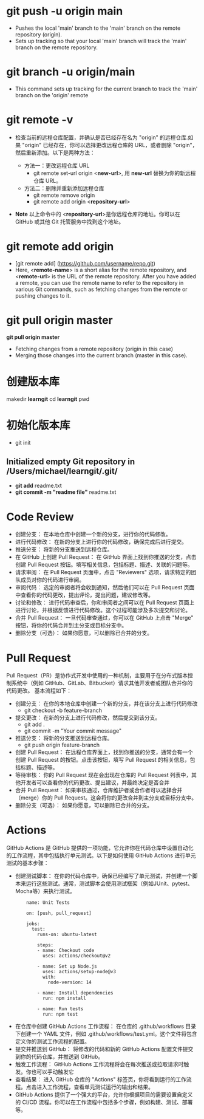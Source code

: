 # git push -u origin main

+ Pushes the local 'main' branch to the 'main' branch on the remote repository (origin).
+ Sets up tracking so that your local 'main' branch will track the 'main' branch on the remote repository.


# git branch -u origin/main
+ This command sets up tracking for the current branch to track the 'main' branch on the 'origin' remote

# git remote -v
+ 检查当前的远程仓库配置，并确认是否已经存在名为 "origin" 的远程仓库.如果 "origin" 已经存在，你可以选择更改远程仓库的 URL，或者删除 "origin"，然后重新添加。以下是两种方法：
  - 方法一：更改远程仓库 URL
    - git remote set-url origin &lt;**new-url**&gt;, 用 **new-url** 替换为你的新远程仓库 URL。
  - 方法二：删除并重新添加远程仓库
    - git remote remove origin
    - git remote add origin &lt;**repository-url**&gt;

+ **Note** 以上命令中的 &lt;**repository-url**&gt;是你远程仓库的地址。你可以在 GitHub 或其他 Git 托管服务中找到这个地址。

# git remote add origin
+ [git remote add] (https://github.com/username/repo.git)
+ Here, &lt;**remote-name**&gt; is a short alias for the remote repository, and &lt;**remote-url**&gt; is the URL of the remote repository. After you have added a remote, you can use the remote name to refer to the repository in various Git commands, such as fetching changes from the remote or pushing changes to it.


# git pull origin master
**git pull origin master**
+ Fetching changes from a remote repository (origin in this case) 
+ Merging those changes into the current branch (master in this case).

# 创建版本库
makedir **learngit**
cd **learngit**
pwd


# 初始化版本库
- git init
## Initialized empty Git repository in /Users/michael/learngit/.git/

 - **git add** readme.txt
 - **git commit -m "readme file"** readme.txt
 


 # Code Review
 + 创建分支： 在本地仓库中创建一个新的分支，进行你的代码修改。
 + 进行代码修改： 在新的分支上进行你的代码修改，确保完成后进行提交。
 + 推送分支： 将新的分支推送到远程仓库。
 + 在 GitHub 上创建 Pull Request： 在 GitHub 界面上找到你推送的分支，点击创建 Pull Request 按钮。填写相关信息，包括标题、描述、关联的问题等。
 + 请求审阅： 在 Pull Request 页面中，点击 "Reviewers" 选项，请求特定的团队成员对你的代码进行审阅。
 + 审阅代码： 选定的审阅者将会收到通知，然后他们可以在 Pull Request 页面中查看你的代码更改，提出评论，提出问题，建议修改等。
 + 讨论和修改： 进行代码审查后，你和审阅者之间可以在 Pull Request 页面上进行讨论，并根据反馈进行代码修改。这个过程可能涉及多次提交和讨论。
 + 合并 Pull Request： 一旦代码审查通过，你可以在 GitHub 上点击 "Merge" 按钮，将你的代码合并到主分支或目标分支中。
 + 删除分支（可选）： 如果你愿意，可以删除已合并的分支。


 # Pull Request
Pull Request（PR）是协作式开发中使用的一种机制，主要用于在分布式版本控制系统中（例如 GitHub、GitLab、Bitbucket）请求其他开发者或团队合并你的代码更改。
基本流程如下：
+ 创建分支： 在你的本地仓库中创建一个新的分支，并在该分支上进行代码修改
    * git checkout -b feature-branch
+ 提交更改： 在新的分支上进行代码修改，然后提交到该分支。
    * git add .
    * git commit -m "Your commit message"
+ 推送分支： 将新的分支推送到远程仓库。
    * git push origin feature-branch
+ 创建 Pull Request： 在远程仓库界面上，找到你推送的分支，通常会有一个创建 Pull Request 的按钮。点击该按钮，填写 Pull Request 的相关信息，包括标题、描述等。
+ 等待审核： 你的 Pull Request 现在会出现在仓库的 Pull Request 列表中，其他开发者可以查看你的代码更改、提出建议，并最终决定是否合并
+ 合并 Pull Request： 如果审核通过，仓库维护者或合作者可以选择合并（merge）你的 Pull Request。这会将你的更改合并到主分支或目标分支中。
+ 删除分支（可选）： 如果你愿意，可以删除已合并的分支。


# Actions
GitHub Actions 是 GitHub 提供的一项功能，它允许你在代码仓库中设置自动化的工作流程，其中包括执行单元测试。以下是如何使用 GitHub Actions 进行单元测试的基本步骤：
+ 创建测试脚本： 在你的代码仓库中，确保已经编写了单元测试，并创建一个脚本来运行这些测试。通常，测试脚本会使用测试框架（例如JUnit、pytest、Mocha等）来执行测试。
    ```
        name: Unit Tests

        on: [push, pull_request]

        jobs:
          test:
            runs-on: ubuntu-latest

            steps:
            - name: Checkout code
              uses: actions/checkout@v2

            - name: Set up Node.js
              uses: actions/setup-node@v3
              with:
                node-version: 14

            - name: Install dependencies
              run: npm install

            - name: Run tests
              run: npm test
    ```
+ 在仓库中创建 GitHub Actions 工作流程： 在仓库的 .github/workflows 目录下创建一个 YAML 文件，例如 .github/workflows/test.yml。这个文件将包含定义你的测试工作流程的配置。
+ 提交并推送到 GitHub： 将修改的代码和新的 GitHub Actions 配置文件提交到你的代码仓库，并推送到 GitHub。
+ 触发工作流程： GitHub Actions 工作流程将会在每次推送或拉取请求时触发。你也可以手动触发它
+ 查看结果： 进入 GitHub 仓库的 "Actions" 标签页，你将看到运行的工作流程。点击进入工作流程，查看单元测试运行的输出和结果。
+ GitHub Actions 提供了一个强大的平台，允许你根据项目的需要设置自定义的 CI/CD 流程。你可以在工作流程中包括多个步骤，例如构建、测试、部署等。

